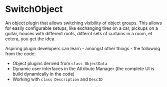 # SwitchObject

An object plugin that allows switching visibility of object groups. This allows for easily configurable setups, like exchanging tires on a car, pickups on a guitar, houses with different roofs, differnt sets of curtains in a room, et cetera, you get the idea.

Aspiring plugin developers can learn - amongst other things - the following from the code:
* Object plugins derived from `class ObjectData`
* Dynamic user interfaces in the Attribute Manager (the complete UI is build dynamically in the code)
* Working with `class Description` and `DescID`
